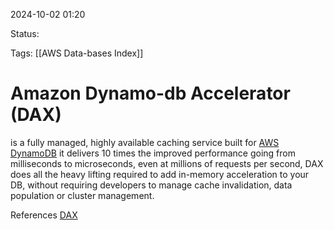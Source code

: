 2024-10-02 01:20

Status:

Tags:
[[AWS Data-bases Index]]

# Amazon Dynamo-db Accelerator (DAX)

is a fully managed, highly available caching service built for [AWS DynamoDB](obsidian://open?vault=GluGlu&file=6%20-%20Second-Brain%2FAWS%2FAWS-ReStart%2Fdatabases%2FAmazon%20DocumentDB) it delivers 10 times the improved performance going from milliseconds to microseconds, even at millions of requests per second, DAX does all the heavy lifting required to add in-memory acceleration to your DB, without requiring developers to manage cache invalidation, data population or cluster management.



References 
[DAX](https://aws.amazon.com/dynamodbaccelerator/)